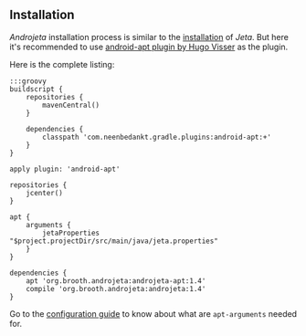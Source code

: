 <div class="page-header">
    <h2>Installation</h2>
</div>


*Androjeta* installation process is similar to the [installation](/guide/install.html) of *Jeta*. But here it's recommended to use [android-apt plugin by Hugo Visser](https://bitbucket.org/hvisser/android-apt) as the plugin.

Here is the complete listing:

    :::groovy
    buildscript {
        repositories {
            mavenCentral()
        }

        dependencies {
            classpath 'com.neenbedankt.gradle.plugins:android-apt:+'
        }
    }

    apply plugin: 'android-apt'

    repositories {
        jcenter()
    }

    apt {
        arguments {
            jetaProperties "$project.projectDir/src/main/java/jeta.properties"
        }
    }

    dependencies {
        apt 'org.brooth.androjeta:androjeta-apt:1.4'
        compile 'org.brooth.androjeta:androjeta:1.4'
    }


Go to the [configuration guide](/guide/config.html) to know about what are `apt-arguments` needed for.

